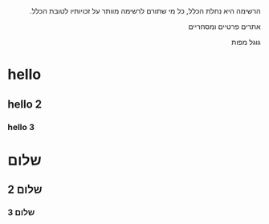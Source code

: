 <div dir="rtl">
הרשימה היא נחלת הכלל, כל  מי שתורם לרשימה מוותר על זכויותיו לטובת הכלל.

אתרים פרטיים ומסחריים

גוגל מפות

</div>


# hello 
## hello 2
### hello 3

# שלום
## שלום 2
### שלום 3

